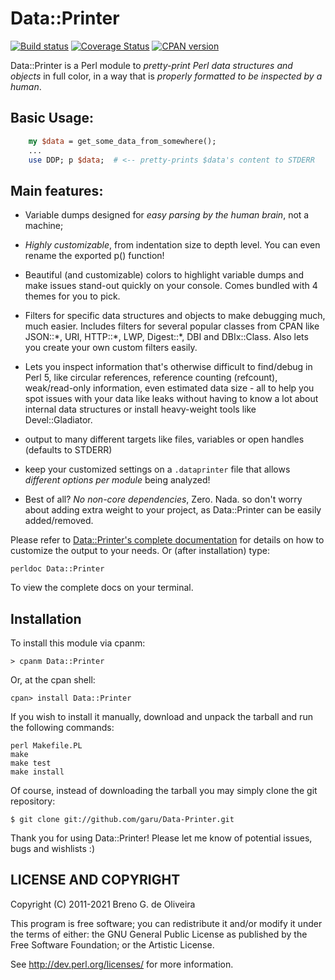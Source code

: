 Data::Printer
=============

[![Build status](https://travis-ci.org/garu/Data-Printer.svg?branch=master)](https://travis-ci.org/garu/Data-Printer)
[![Coverage Status](https://coveralls.io/repos/garu/Data-Printer/badge.png)](https://coveralls.io/r/garu/Data-Printer)
[![CPAN version](https://badge.fury.io/pl/Data-Printer.png)](http://badge.fury.io/pl/Data-Printer)

Data::Printer is a Perl module to
*pretty-print Perl data structures and objects* in full color,
in a way that is *properly formatted to be inspected by a human*.

Basic Usage:
------------

```perl
    my $data = get_some_data_from_somewhere();
    ...
    use DDP; p $data;  # <-- pretty-prints $data's content to STDERR
```

Main features:
--------------

* Variable dumps designed for _easy parsing by the human brain_, not a machine;

* _Highly customizable_, from indentation size to depth level.
You can even rename the exported p() function!

* Beautiful (and customizable) colors to highlight variable dumps and make
issues stand-out quickly on your console. Comes bundled with 4 themes for you
to pick.

* Filters for specific data structures and objects to make debugging much,
much easier. Includes filters for several popular classes from CPAN like
JSON::\*, URI, HTTP::\*, LWP, Digest::\*, DBI and DBIx::Class. Also lets you
create your own custom filters easily.

* Lets you inspect information that's otherwise difficult to find/debug
in Perl 5, like circular references, reference counting (refcount),
weak/read-only information, even estimated data size - all to help you
spot issues with your data like leaks without having to know a lot about
internal data structures or install heavy-weight tools like Devel::Gladiator.

* output to many different targets like files, variables or open handles
(defaults to STDERR)

* keep your customized settings on a `.dataprinter` file that allows
_different options per module_ being analyzed!

* Best of all? *No non-core dependencies*, Zero. Nada. so don't worry about
adding extra weight to your project, as Data::Printer can be easily
added/removed.

Please refer to [Data::Printer's complete documentation](https://metacpan.org/pod/Data::Printer)
for details on how to customize the output to your needs. Or (after installation) type:

    perldoc Data::Printer

To view the complete docs on your terminal.


Installation
------------

To install this module via cpanm:

    > cpanm Data::Printer

Or, at the cpan shell:

    cpan> install Data::Printer

If you wish to install it manually, download and unpack the tarball and
run the following commands:

	perl Makefile.PL
	make
	make test
	make install

Of course, instead of downloading the tarball you may simply clone the
git repository:

    $ git clone git://github.com/garu/Data-Printer.git


Thank you for using Data::Printer! Please let me know of potential issues,
bugs and wishlists :)


LICENSE AND COPYRIGHT
---------------------

Copyright (C) 2011-2021 Breno G. de Oliveira

This program is free software; you can redistribute it and/or modify it
under the terms of either: the GNU General Public License as published
by the Free Software Foundation; or the Artistic License.

See http://dev.perl.org/licenses/ for more information.

